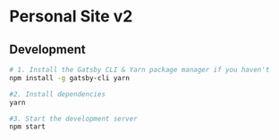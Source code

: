 # Personal Site v2

## Development

```bash
# 1. Install the Gatsby CLI & Yarn package manager if you haven't
npm install -g gatsby-cli yarn

#2. Install dependencies
yarn

#3. Start the development server
npm start
```
